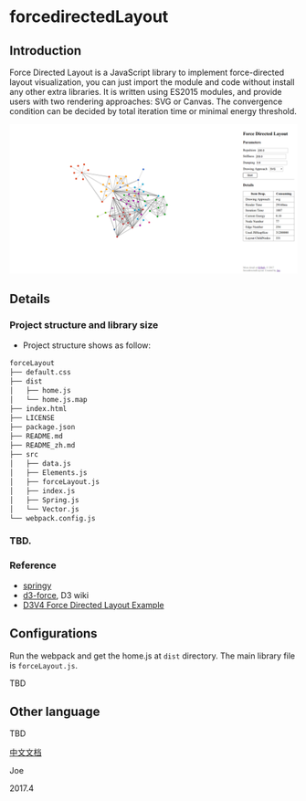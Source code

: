 # forcedirectedLayout

## Introduction

Force Directed Layout is a JavaScript library to implement force-directed layout visualization, you can just import the module and code without install any other extra libraries. It is written using ES2015 modules, and provide users with two rendering approaches: SVG or Canvas. The convergence condition can be decided by total iteration time or minimal energy threshold.

![Force Directed Layout Demo](/assets/demo.png "Force Directed Layout Demo")

## Details

### Project structure and library size

* Project structure shows as follow:

```
forceLayout
├── default.css
├── dist
│   ├── home.js
│   └── home.js.map
├── index.html
├── LICENSE
├── package.json
├── README.md
├── README_zh.md
├── src
│   ├── data.js
│   ├── Elements.js
│   ├── forceLayout.js
│   ├── index.js
│   ├── Spring.js
│   └── Vector.js
└── webpack.config.js
```

### TBD.

### Reference 

* [springy](https://github.com/dhotson/springy)
* [d3-force](https://github.com/d3/d3-force), D3 wiki
* [D3V4 Force Directed Layout Example](https://bl.ocks.org/mbostock/4062045)

## Configurations

Run the webpack and get the home.js at `dist` directory. The main library file is `forceLayout.js`.

TBD

## Other language

TBD

[中文文档](./README_zh.md)

Joe

2017.4